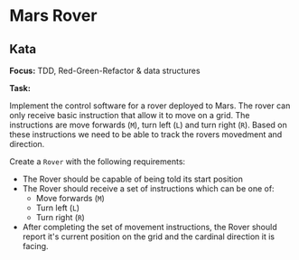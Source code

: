 # Mars Rover



## Kata

**Focus:** TDD, Red-Green-Refactor & data structures

**Task:**

Implement the control software for a rover deployed to Mars. The rover can only receive basic instruction that allow it to move on a grid. The instructions are move forwards (`M`), turn left (`L`) and turn right (`R`). Based on these instructions we need to be able to track the rovers movedment and direction.

Create a `Rover` with the following requirements:

* The Rover should be capable of being told its start position
* The Rover should receive a set of instructions which can be one of:
    * Move forwards (`M`)
    * Turn left (`L`)
    * Turn right (`R`)
* After completing the set of movement instructions, the Rover should report it's current position on the grid and the cardinal direction it is facing.


